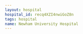 ```yaml
---
layout: hospital
hospital_id: recq4XZI4nwiGoZ8n
tags: hospital
name: Newham University Hospital
---
```

